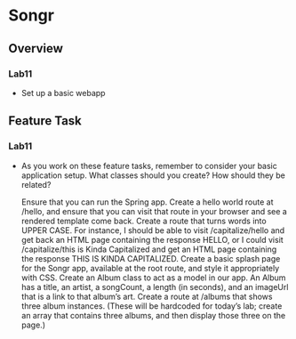 # Songr


## Overview

### Lab11
- Set up a basic webapp



## Feature Task

### Lab11

- As you work on these feature tasks, remember to consider your basic application setup. What classes should you create? How should they be related?

  Ensure that you can run the Spring app.
  Create a hello world route at /hello, and ensure that you can visit that route in your browser and see a rendered template come back.
  Create a route that turns words into UPPER CASE. For instance, I should be able to visit /capitalize/hello and get back an HTML page containing the response HELLO, or I could visit /capitalize/this is Kinda Capitalized and get an HTML page containing the response THIS IS KINDA CAPITALIZED.
  Create a basic splash page for the Songr app, available at the root route, and style it appropriately with CSS.
  Create an Album class to act as a model in our app.
  An Album has a title, an artist, a songCount, a length (in seconds), and an imageUrl that is a link to that album’s art.
  Create a route at /albums that shows three album instances. (These will be hardcoded for today’s lab; create an array that contains three albums, and then display those three on the page.)